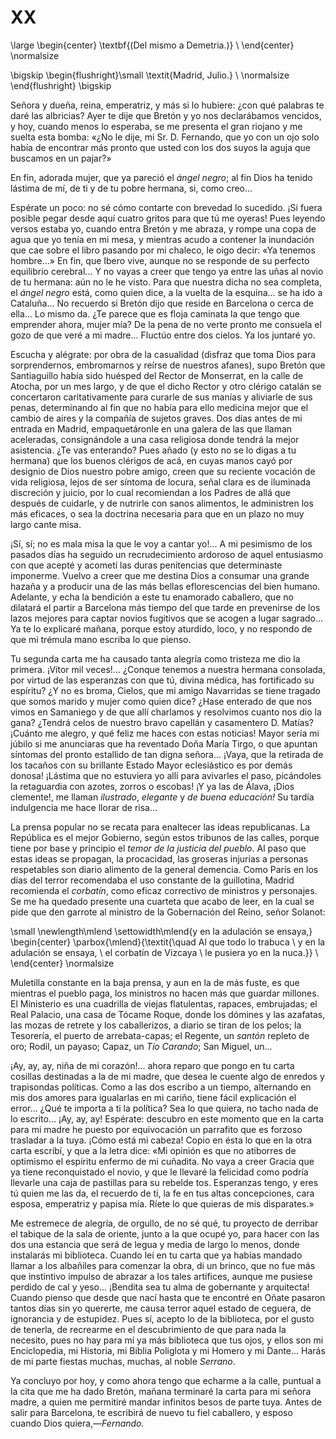 # XX

<!--- 
<div> 
  <span style="margin:0 auto;text-indent:0;display:block;text-align:center;font-weight:bold;font-size:larger;">
                (Del mismo a Demetria.)                            <br />
  </span>
</div> 
<p> </p>
-->

\large
\begin{center}
\textbf{(Del mismo a Demetria.)}                                   \\
\end{center}
\normalsize

<!--- 
<div>
  <span style="width:100%;display:block;text-align:right;"> 
                *Madrid, Julio.*                                   <br />
  </span>
</div>
<p> </p>
-->

\bigskip
\begin{flushright}\small \textit{Madrid, Julio.}                   \\
\normalsize
\end{flushright}
\bigskip

Señora y dueña, reina, emperatriz, y más si lo hubiere: ¿con qué palabras te
daré las albricias? Ayer te dije que Bretón y yo nos declarábamos vencidos,
y hoy, cuando menos lo esperaba, se me presenta el gran riojano y me suelta
esta bomba: «¿No le dije, mi Sr. D. Fernando, que yo con un ojo solo había de
encontrar más pronto que usted con los dos suyos la aguja que buscamos en un
pajar?»

En fin, adorada mujer, que ya pareció el *ángel negro*; al fin Dios ha tenido
lástima de mí, de ti y de tu pobre hermana, si, como creo...

Espérate un poco: no sé cómo contarte con brevedad lo sucedido. ¡Si fuera
posible pegar desde aquí cuatro gritos para que tú me oyeras! Pues leyendo
versos estaba yo, cuando entra Bretón y me abraza, y rompe una copa de agua que
yo tenía en mi mesa, y mientras acudo a contener la inundación que cae sobre el
libro pasando por mi chaleco, le oigo decir: «Ya tenemos hombre...» En fin,
que Ibero vive, aunque no se responde de su perfecto equilibrio cerebral...
Y no vayas a creer que tengo ya entre las uñas al novio de tu hermana: aún no
le he visto. Para que nuestra dicha no sea completa, el *ángel negro* está,
como quien dice, a la vuelta de la esquina... se ha ido a Cataluña... No
recuerdo si Bretón dijo que reside en Barcelona o cerca de ella... Lo mismo da.
¿Te parece que es floja caminata la que tengo que emprender ahora, mujer mía?
De la pena de no verte pronto me consuela el gozo de que veré a mi madre...
Fluctúo entre dos cielos. Ya los juntaré yo.

Escucha y alégrate: por obra de la casualidad (disfraz que toma Dios para
sorprendernos, embromarnos y reírse de nuestros afanes), supo Bretón que
Santiaguillo había sido huésped del Rector de Monserrat, en la calle de Atocha,
por un mes largo, y de que el dicho Rector y otro clérigo catalán se
concertaron caritativamente para curarle de sus manías y aliviarle de sus
penas, determinando al fin que no había para ello medicina mejor que el cambio
de aires y la compañía de sujetos graves. Dos días antes de mi entrada en
Madrid, empaquetáronle en una galera de las que llaman aceleradas,
consignándole a una casa religiosa donde tendrá la mejor asistencia. ¿Te vas
enterando? Pues añado (y esto no se lo digas a tu hermana) que los buenos
clérigos de acá, en cuyas manos cayó por designio de Dios nuestro pobre amigo,
creen que su reciente vocación de vida religiosa, lejos de ser síntoma de
locura, señal clara es de iluminada discreción y juicio, por lo cual
recomiendan a los Padres de allá que después de cuidarle, y de nutrirle con
sanos alimentos, le administren los más eficaces, o sea la doctrina necesaria
para que en un plazo no muy largo cante misa.

¡Sí, sí; no es mala misa la que le voy a cantar yo!... A mi pesimismo de los
pasados días ha seguido un recrudecimiento ardoroso de aquel entusiasmo con que
acepté y acometí las duras penitencias que determinaste imponerme. Vuelvo
a creer que me destina Dios a consumar una grande hazaña y a producir una de
las más bellas eflorescencias del bien humano. Adelante, y echa la bendición
a este tu enamorado caballero, que no dilatará el partir a Barcelona más tiempo
del que tarde en prevenirse de los lazos mejores para captar novios fugitivos
que se acogen a lugar sagrado... Ya te lo explicaré mañana, porque estoy
aturdido, loco, y no respondo de que mi trémula mano escriba lo que pienso.

Tu segunda carta me ha causado tanta alegría como tristeza me dio la primera.
¡Vítor mil veces!... ¿Conque tenemos a nuestra hermana consolada, por virtud de
las esperanzas con que tú, divina médica, has fortificado su espíritu? ¿Y no es
broma, Cielos, que mi amigo Navarridas se tiene tragado que somos marido
y mujer como quien dice? ¿Hase enterado de que nos vimos en Samaniego y de que
allí charlamos y resolvimos cuanto nos dio la gana? ¿Tendrá celos de nuestro
bravo capellán y casamentero D. Matías? ¡Cuánto me alegro, y qué feliz me haces
con estas noticias! Mayor sería mi júbilo si me anunciaras que ha reventado
Doña María Tirgo, o que apuntan síntomas del pronto estallido de tan digna
señora... ¡Vaya, que la retirada de los tacaños con su brillante Estado Mayor
eclesiástico es por demás donosa! ¡Lástima que no estuviera yo allí para
avivarles el paso, picándoles la retaguardia con azotes, zorros o escobas! ¡Y
ya las de Álava, ¡Dios clemente!, me llaman *ilustrado*, *elegante* y *de buena
educación!* Su tardía indulgencia me hace llorar de risa...

La prensa popular no se recata para enaltecer las ideas republicanas. La
República es el mejor Gobierno, según estos tribunos de las calles, porque
tiene por base y principio el *temor de la justicia del pueblo*. Al paso que
estas ideas se propagan, la procacidad, las groseras injurias a personas
respetables son diario alimento de la general demencia. Como París en los días
del terror recomendaba el uso constante de la guillotina, Madrid recomienda el
*corbatín*, como eficaz correctivo de ministros y personajes. Se me ha quedado
presente una cuarteta que acabo de leer, en la cual se pide que den garrote al
ministro de la Gobernación del Reino, señor Solanot:

<!--- 
<div> 
  <span style="margin:0 auto; text-indent:0; display:table;font-size:smaller;">
                *   Al que todo lo trabuca*                              <br />
                *y en la adulación se ensaya,*                           <br />
                *el corbatín de Vizcaya*                                 <br />
                *le pusiera yo en la nuca.*                              <br />
  </span>
</div> 
-->

\small
\newlength\mlend
\settowidth\mlend{y en la adulación se ensaya,}
\begin{center}
\parbox{\mlend}{\textit{\quad Al que todo lo trabuca                      \\
                        y en la adulación se ensaya,                      \\
                        el corbatín de Vizcaya                            \\
                        le pusiera yo en la nuca.}}                       \\
\end{center}
\normalsize

Muletilla constante en la baja prensa, y aun en la de más fuste, es que
mientras el pueblo paga, los ministros no hacen más que guardar millones. El
Ministerio es una cuadrilla de viejas flatulentas, rapaces, embrujadas; el Real
Palacio, una casa de Tócame Roque, donde los dómines y las azafatas, las mozas
de retrete y los caballerizos, a diario se tiran de los pelos; la Tesorería, el
puerto de arrebata-capas; el Regente, un *santón* repleto de oro; Rodil, un
payaso; Capaz, un *Tío Carando*; San Miguel, un...

¡Ay, ay, ay, niña de mi corazón!... ahora reparo que pongo en tu carta cosillas
destinadas a la de mi madre, que desea le cuente algo de enredos y trapisondas
políticas. Como a las dos escribo a un tiempo, alternando en mis dos amores
para igualarlas en mi cariño, tiene fácil explicación el error... ¿Qué te
importa a ti la política? Sea lo que quiera, no tacho nada de lo escrito...
¡Ay, ay, ay! Espérate: descubro en este momento que en la carta para mi madre
he puesto por equivocación un parrafito que es forzoso trasladar a la tuya.
¡Cómo está mi cabeza! Copio en ésta lo que en la otra carta escribí, y que a la
letra dice: «Mi opinión es que no atiborres de optimismo el espíritu enfermo de
mi cuñadita. No vaya a creer Gracia que ya tiene reconquistado el novio, y que
le llevaré la felicidad como podría llevarle una caja de pastillas para su
rebelde tos. Esperanzas tengo, y eres tú quien me las da, el recuerdo de ti, la
fe en tus altas concepciones, cara esposa, emperatriz y papisa mía. Ríete lo
que quieras de mis disparates.»

Me estremece de alegría, de orgullo, de no sé qué, tu proyecto de derribar el
tabique de la sala de oriente, junto a la que ocupé yo, para hacer con las dos
una estancia que será de legua y media de largo lo menos, donde instalarás mi
biblioteca. Cuando leí en tu carta que ya habías mandado llamar a los albañiles
para comenzar la obra, di un brinco, que no fue más que instintivo impulso de
abrazar a los tales artífices, aunque me pusiese perdido de cal y yeso...
¡Bendita sea tu alma de gobernante y arquitecta! Cuando pienso que desde que
nací hasta que te encontré en Oñate pasaron tantos días sin yo quererte, me
causa terror aquel estado de ceguera, de ignorancia y de estupidez. Pues sí,
acepto lo de la biblioteca, por el gusto de tenerla, de recrearme en el
descubrimiento de que para nada la necesito, pues no hay para mí ya más
biblioteca que tus ojos, y ellos son mi Enciclopedia, mi Historia, mi Biblia
Poliglota y mi Homero y mi Dante... Harás de mi parte fiestas muchas, muchas,
al noble *Serrano*.

Ya concluyo por hoy, y como ahora tengo que echarme a la calle, puntual a la
cita que me ha dado Bretón, mañana terminaré la carta para mi señora madre,
a quien me permitiré mandar infinitos besos de parte tuya. Antes de salir para
Barcelona, te escribirá de nuevo tu fiel caballero, y esposo cuando Dios
quiera,—*Fernando.*
